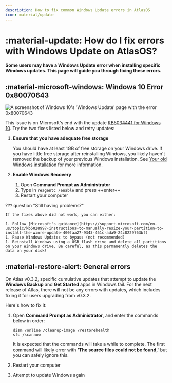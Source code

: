 ```yaml
---
description: How to fix common Windows Update errors in AtlasOS
icon: material/update
---
```


# :material-update: How do I fix errors with Windows Update on AtlasOS?

**Some users may have a Windows Update error when installing specific Windows updates. This page will guide you through fixing these errors.**

## :material-microsoft-windows: Windows 10 Error 0x80070643

![A screenshot of Windows 10's 'Windows Update' page with the error 0x80070643](../assets/images/win10-winre-update-error.png)

This issue is on Microsoft's end with the update [KB5034441 for Windows 10](https://support.microsoft.com/en-gb/topic/kb5034441-windows-recovery-environment-update-for-windows-10-version-21h2-and-22h2-january-9-2024-62c04204-aaa5-4fee-a02a-2fdea17075a8). Try the two fixes listed below and retry updates:

1. **Ensure that you have adequate free storage**
    
    You should have at least 1GB of free storage on your Windows drive. If you have little free storage after reinstalling Windows, you likely haven't removed the backup of your previous Windows installation. See [Your old Windows installation](../getting-started/installation.md#your-old-windows-installation) for more information.

1. **Enable Windows Recovery**    
    1. Open **Command Prompt as Administrator**
    1. Type in `reagentc /enable` and press ++enter++
    1. Restart your computer

??? question "Still having problems?"

    If the fixes above did not work, you can either:

    1. Follow [Microsoft's guidance](https://support.microsoft.com/en-us/topic/kb5028997-instructions-to-manually-resize-your-partition-to-install-the-winre-update-400faa27-9343-461c-ada9-24c8229763bf)
    1. Pause Windows Updates to bypass (not recommended)
    1. Reinstall Windows using a USB flash drive and delete all partitions on your Windows drive. Be careful, as this permanently deletes the data on your disk!

## :material-restore-alert: General errors

On Atlas v0.3.2, specific cumulative updates that attempt to update the **Windows Backup** and **Get Started** apps in Windows fail. For the next release of Atlas, there will not be any errors with updates, which includes fixing it for users upgrading from v0.3.2.

Here's how to fix it:

1. Open **Command Prompt as Administrator**, and enter the commands below in order:

    ```
    dism /online /cleanup-image /restorehealth
    sfc /scannow
    ```

    It is expected that the commands will take a while to complete. The first command will likely error with **'The source files could not be found,'** but you can safely ignore this.

1. Restart your computer

1. Attempt to update Windows again
